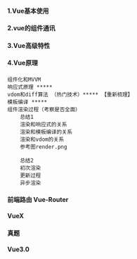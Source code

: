 #### 1.Vue基本使用
#### 2.vue的组件通讯
#### 3.Vue高级特性
#### 4.Vue原理
    组件化和MVVM
    响应式原理 *****
    vdom和diff算法 （热门技术）***** 【重新梳理】
    模板编译 *****
    组件渲染过程（考察是否全面）
        总结1
        渲染和响应式的关系
        渲染和模板编译的关系
        渲染和vdom的关系
        参考图render.png

        总结2
        初次渲染
        更新过程
        异步渲染
#### 前端路由 Vue-Router
#### VueX
#### 真题
#### Vue3.0

